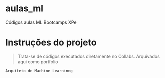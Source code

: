 # aulas_ml
Códigos aulas ML Bootcamps XPe

<h1>Instruções do projeto</h1>

> Trata-se de códigos executados diretamente no Collabs. Arquivados aqui como portfolio 

```
Arquiteto de Machine Learninng
```
